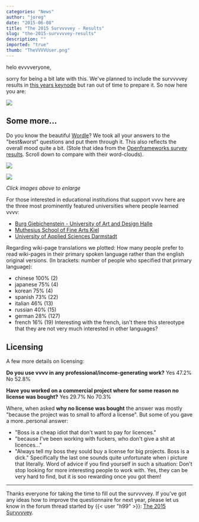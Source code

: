 ```yaml
---
categories: "News"
author: "joreg"
date: "2015-06-08"
title: "The 2015 Survvvvey - Results"
slug: "the-2015-survvvvey-results"
description: ""
imported: "true"
thumb: "TheVVVVUser.png"
---
```



helo evvvveryone, 

sorry for being a bit late with this. We've planned to include the survvvvey results in [this years keynode](/blog/2015/keynode15) but ran out of time to prepare it. So now here you are: 

![](TheVVVVUser.png) 
 
## Some more...
Do you know the beautiful [Wordle](http://www.wordle.net)? We took all your answers to the "best&worst" questions and put them through it. This also reflects the overall mood quite a bit. (Stole that idea from the [Openframeworks survey results](http://blog.openframeworks.cc/post/108919370109/2014-survey-results). Scroll down to compare with their word-clouds).

<!--{SPLIT()}-->
![](best7.png) 
<!--~~~-->
![](worst3.png)
<!--{SPLIT}-->
*Click images above to enlarge*

For those interested in educational institutions that support vvvv here are the three most prominently featured universities where people learned vvvv:
* [Burg Giebichenstein - University of Art and Design Halle](http://www.burg-halle.de/en.html)
* [Muthesius School of Fine Arts Kiel](http://muthesius-kunsthochschule.de/)
* [University of Applied Sciences Darmstadt](https://www.h-da.de/)

Regarding wiki-page translations we plotted: How many people prefer to read wiki-pages in their primary spoken language rather than the english original versions. (In brackets: number of people who specified that primary language):
* chinese 100% (2)
* japanese 75% (4)
* korean 75% (4)
* spanish 73% (22) 
* italian 46% (13) 
* russian 40% (15)
* german 28% (127)
* french 16% (19)
Interesting with the french, isn't there this stereotype that they are not very much interested in other languages?

## Licensing
A few more details on licensing:
<!--{SPLIT()}-->
**Do you use vvvv in any professional/income-generating work?**
Yes 47.2%
No 52.8%
<!--~~~-->
**Have you worked on a commercial project where for some reason no license was bought?**
Yes 29.7%
No 70.3%
<!--{SPLIT}-->

Where, when asked **why no license was bought** the answer was mostly "because the project was to small to afford a license". But some of you gave a more..personal answer:
* "Boss is a cheap idiot that don't want to pay for licences."
* "because I've been working with fuckers, who don't give a shit at licences..."
* "Always tell my boss they sould buy a license for big projects. Boss is a dick."
Specifically the last one sounds quite unfortunate when i picture that literally. Word of advice if you find yourself in such a situation: Don't stop looking for more interesting people to work with. Yes, they can be very hard to find, but it is soo rewarding once you got them!

---

Thanks everyone for taking the time to fill out the survvvvey. If you've got any ideas how to improve the questionnaire for next year, please let us know in the forum thread started by {{< user "h99" >}}: [The 2015 Survvvvey](forum).